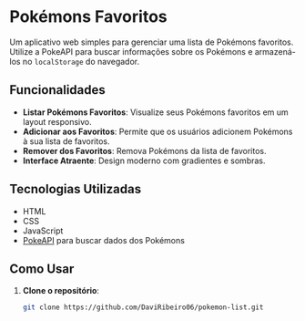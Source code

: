 # Pokémons Favoritos

Um aplicativo web simples para gerenciar uma lista de Pokémons favoritos. Utilize a PokeAPI para buscar informações sobre os Pokémons e armazená-los no `localStorage` do navegador.

## Funcionalidades

- **Listar Pokémons Favoritos**: Visualize seus Pokémons favoritos em um layout responsivo.
- **Adicionar aos Favoritos**: Permite que os usuários adicionem Pokémons à sua lista de favoritos.
- **Remover dos Favoritos**: Remova Pokémons da lista de favoritos.
- **Interface Atraente**: Design moderno com gradientes e sombras.

## Tecnologias Utilizadas

- HTML
- CSS
- JavaScript
- [PokeAPI](https://pokeapi.co/) para buscar dados dos Pokémons

## Como Usar

1. **Clone o repositório**:

   ```bash
   git clone https://github.com/DaviRibeiro06/pokemon-list.git
